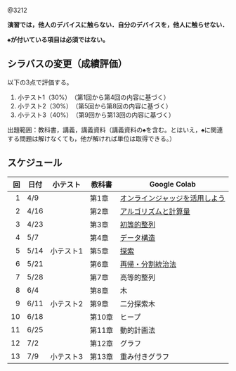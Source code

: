 @3212

**演習では，他人のデバイスに触らない．自分のデバイスを，他人に触らせない．**

**♠が付いている項目は必須ではない。**

## シラバスの変更（成績評価）

以下の3点で評価する。

1. 小テスト1（30%）　（第1回から第4回の内容に基づく）
1. 小テスト2（30%）　（第5回から第8回の内容に基づく）
1. 小テスト3（40%）　（第9回から第13回の内容に基づく）

出題範囲：教科書，講義，講義資料（講義資料の♠を含む。とはいえ，♠に関連する問題は解けなくても，他が解ければ単位は取得できる。）

## スケジュール

回|日付|小テスト|教科書|Google Colab
--:|---|:-:|---|---
1|4/9||第1章|[オンラインジャッジを活用しよう](https://colab.research.google.com/github/taroyabuki/DA/blob/master/notebooks/01.ipynb)
2|4/16||第2章|[アルゴリズムと計算量](https://colab.research.google.com/github/taroyabuki/DA/blob/master/notebooks/02.ipynb)
3|4/23||第3章|[初等的整列](https://colab.research.google.com/github/taroyabuki/DA/blob/master/notebooks/03.ipynb)
4|5/7||第4章|[データ構造](https://colab.research.google.com/github/taroyabuki/DA/blob/master/notebooks/04.ipynb)
5|5/14|小テスト1|第5章|[探索](https://colab.research.google.com/github/taroyabuki/DA/blob/master/notebooks/05.ipynb)
6|5/21||第6章|[再帰・分割統治法](https://colab.research.google.com/github/taroyabuki/DA/blob/master/notebooks/06.ipynb)
7|5/28||第7章|高等的整列
8|6/4||第8章|木
9|6/11|小テスト2|第9章|二分探索木
10|6/18||第10章|ヒープ
11|6/25||第11章|動的計画法
12|7/2||第12章|グラフ
13|7/9|小テスト3|第13章|重み付きグラフ
